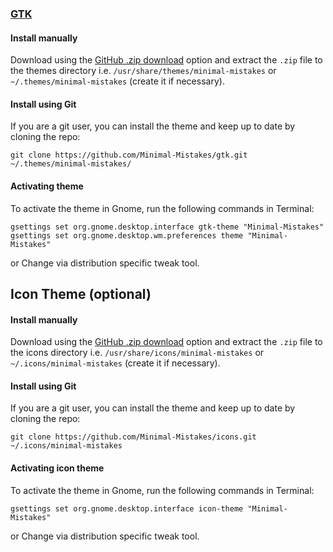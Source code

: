 ### [GTK](https://www.gtk.org/)

#### Install manually

Download using the [GitHub .zip download](https://github.com/minimal-mistakes/gtk/archive/master.zip) option and extract the `.zip` file to the themes directory i.e. `/usr/share/themes/minimal-mistakes` or `~/.themes/minimal-mistakes` (create it if necessary).

#### Install using Git

If you are a git user, you can install the theme and keep up to date by cloning the repo:

```
git clone https://github.com/Minimal-Mistakes/gtk.git ~/.themes/minimal-mistakes/
```

#### Activating theme

To activate the theme in Gnome, run the following commands in Terminal:

```
gsettings set org.gnome.desktop.interface gtk-theme "Minimal-Mistakes"
gsettings set org.gnome.desktop.wm.preferences theme "Minimal-Mistakes"
```

or Change via distribution specific tweak tool.

## Icon Theme (optional)

#### Install manually

Download using the [GitHub .zip download](https://github.com/minimal-mistakes/icons/archive/master.zip) option and extract the `.zip` file to the icons directory i.e. `/usr/share/icons/minimal-mistakes` or `~/.icons/minimal-mistakes` (create it if necessary).

#### Install using Git

If you are a git user, you can install the theme and keep up to date by cloning the repo:

```
git clone https://github.com/Minimal-Mistakes/icons.git ~/.icons/minimal-mistakes
```

#### Activating icon theme

To activate the theme in Gnome, run the following commands in Terminal:

```
gsettings set org.gnome.desktop.interface icon-theme "Minimal-Mistakes"
```

or Change via distribution specific tweak tool.
